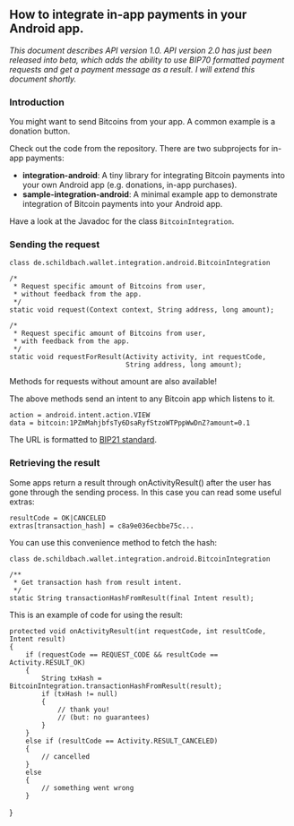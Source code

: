 ## How to integrate in-app payments in your Android app.

*This document describes API version 1.0. API version 2.0 has just been released into
beta, which adds the ability to use BIP70 formatted payment requests and get a payment
message as a result. I will extend this document shortly.*

### Introduction

You might want to send Bitcoins from your app. A common example is a donation button.

Check out the code from the repository. There are two subprojects for in-app payments:

  * **integration-android**:
     A tiny library for integrating Bitcoin payments into your own Android app
     (e.g. donations, in-app purchases).
  * **sample-integration-android**:
     A minimal example app to demonstrate integration of Bitcoin payments into
     your Android app.

Have a look at the Javadoc for the class `BitcoinIntegration`.

### Sending the request

    class de.schildbach.wallet.integration.android.BitcoinIntegration

    /*
     * Request specific amount of Bitcoins from user,
     * without feedback from the app.
     */
    static void request(Context context, String address, long amount);

    /*
     * Request specific amount of Bitcoins from user,
     * with feedback from the app.
     */    
    static void requestForResult(Activity activity, int requestCode,
                                 String address, long amount);

Methods for requests without amount are also available!

The above methods send an intent to any Bitcoin app which listens to it.

    action = android.intent.action.VIEW
    data = bitcoin:1PZmMahjbfsTy6DsaRyfStzoWTPppWwDnZ?amount=0.1

The URL is formatted to [BIP21 standard](https://en.bitcoin.it/wiki/BIP_0021).

### Retrieving the result

Some apps return a result through onActivityResult() after the user has gone through the sending process. In this case you can read some useful extras:

    resultCode = OK|CANCELED
    extras[transaction_hash] = c8a9e036ecbbe75c...

You can use this convenience method to fetch the hash:

    class de.schildbach.wallet.integration.android.BitcoinIntegration

    /**
     * Get transaction hash from result intent.
     */
    static String transactionHashFromResult(final Intent result);

This is an example of code for using the result:

    protected void onActivityResult(int requestCode, int resultCode, Intent result)
    {
        if (requestCode == REQUEST_CODE && resultCode == Activity.RESULT_OK)
        {
            String txHash = BitcoinIntegration.transactionHashFromResult(result);
            if (txHash != null)
            {
                // thank you!
                // (but: no guarantees)
            }
        }
        else if (resultCode == Activity.RESULT_CANCELED)
        {
            // cancelled
        }
        else
        {
            // something went wrong
        }
   }